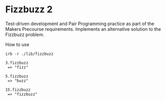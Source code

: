 # Fizzbuzz 2

Test-driven development and Pair Programming practice as part of the Makers Precourse requirements. Implements an alternative solution to the Fizzbuzz problem.

How to use

```shell
irb -r ./lib/fizzbuzz

3.fizzbuzz
 => "fizz"

5.fizzbuzz
 => "buzz"

15.fizzbuzz
 => "fizzbuzz"
```
